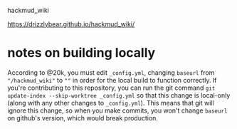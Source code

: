 hackmud_wiki 

https://drizzlybear.github.io/hackmud_wiki/

# notes on building locally

According to @20k, you must edit `_config.yml`, changing `baseurl` from
`"/hackmud_wiki"` to `""` in order for the local build to function correctly.
If you're contributing to this repository, you can run the git command
`git update-index --skip-worktree _config.yml` so that this change is local-only
(along with any other changes to `_config.yml`). This means that git will ignore
this change, so when you make commits, you won't change `baseurl` on github's
version, which would break production.
